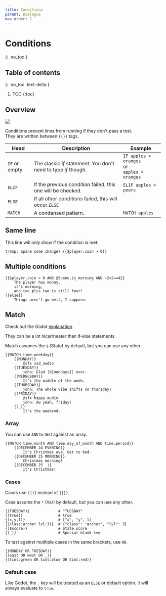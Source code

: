 ```yaml
---
title: Conditions
parent: Dialogue
nav_order: 2
---
```


# Conditions
{: .no_toc }


## Table of contents
{: .no_toc .text-delta }

1. TOC
{:toc}


## Overview
![](/conditions.png)

<!-- {% raw %} -->
Conditions prevent lines from running if they don't pass a test.  
They are written between `{{}}` tags.
<!-- {% endraw %} -->

|Head|Description|Example|
|----|-----------|-------|
|`IF` or empty|The classic *if* statement. You don't need to type *if* though.|`IF apples > oranges`<br>or<br>`apples > oranges`|
|`ELIF`|If the previous condition failed, this one will be checked.|`ELIF apples > pears`|
|`ELSE`|If all other conditions failed, this will occur.`ELSE`|
|`MATCH`|A condensed pattern.|`MATCH apples`|

## Same line

This line will only show if the condition is met.
```
tramp: Spare some change? {{$player.coin > 0}}
```

## Multiple conditions

```
{{$player.coin > 0 AND @Scene.is_morning AND ~2+2==4}}
    The player has money,
    it's morning,
    and two plus two is still four!
{{else}}
    Things aren't go well, I suppose.
```

## Match

Check out the Godot [explanation](https://docs.godotengine.org/en/latest/tutorials/scripting/gdscript/gdscript_basics.html#match).

They can be a lot nicer/neater than if-else statements.

Match assumes the `$` (State) by default, but you can use any other.
<!-- {% raw %} -->
```
{{MATCH time.weekday}}
    {(MONDAY)}
        @sfx sad_audio
    {(TUESDAY)}
        john: Glad [b]mondays[] over.
    {(WEDNESDAY)}
        It's the middle of the week.
    {(THURSDAY)}
        john: The whole vibe shifts on thursday!
    {(FRIDAY)}
        @sfx happy_audio
        john: Aw yeah, friday!
    {(_)}
        It's the weekend.
```

### Array
You can use `AND` to test against an array.
```
{{MATCH time.month AND time.day_of_month AND time.period}}
    {(DECEMBER 24 EVENING)}
        It's Christmas eve. Get to bed.
    {{DECEMBER 25 MORNING}}
        Christmas morning!
    {(DECEMBER 25 _)}
        It's Christmas!
```

<!-- {% endraw %} -->


### Cases
<!-- {% raw %} -->
Cases use `{()}` instead of `{{}}`.

Case assume the `*` (Var) by default, but you can use any other.

```
{(TUESDAY)}             # "TUESDAY"
{(true)}                # true
{(x,y,1)}               # ["x", "y", 1]
{(class:archer lvl:3)}  # {"class": "archer", "lvl": 3}
{($score)}              # State.score
{(_)}                   # Special blank key
```

To test against mutltiple cases in the same brackets, use `OR`.
```
{(MONDAY OR TUESDAY)}
{(east OR west OR _)}
{(tint:green OR tint:blue OR tint:red)}

```

### Default case
Like Godot, the `_` key will be treated as an `ELSE` or default option. It will always evaluate to `true`.

<!-- {% endraw %} -->
